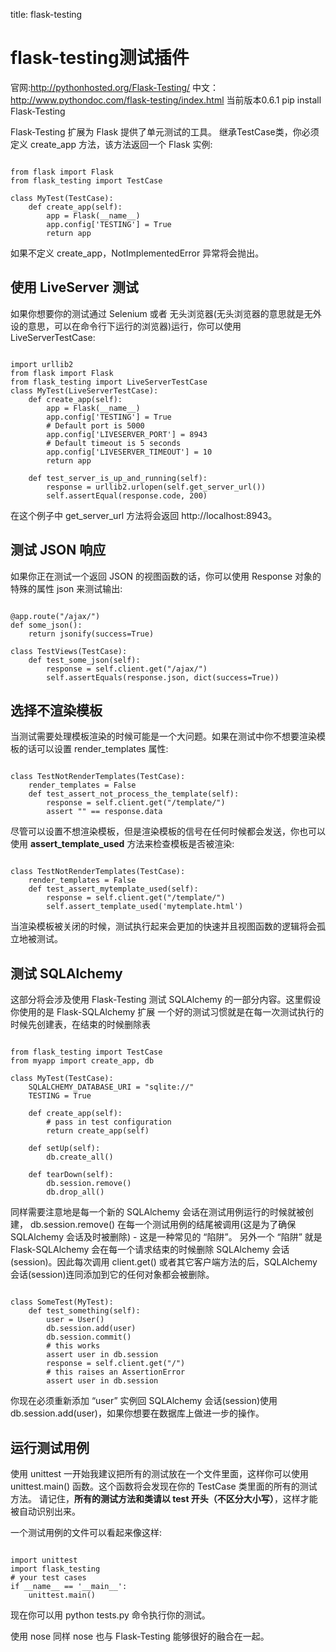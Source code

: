 title: flask-testing 

#  flask-testing测试插件 
官网:http://pythonhosted.org/Flask-Testing/
中文：http://www.pythondoc.com/flask-testing/index.html
当前版本0.6.1 
pip install Flask-Testing

Flask-Testing 扩展为 Flask 提供了单元测试的工具。
继承TestCase类，你必须定义 create_app 方法，该方法返回一个 Flask 实例:
```

from flask import Flask
from flask_testing import TestCase

class MyTest(TestCase):
    def create_app(self):
        app = Flask(__name__)
        app.config['TESTING'] = True
        return app

```
如果不定义 create_app，NotImplementedError 异常将会抛出。
##  使用 LiveServer 测试 
如果你想要你的测试通过 Selenium 或者 无头浏览器(无头浏览器的意思就是无外设的意思，可以在命令行下运行的浏览器)运行，你可以使用 LiveServerTestCase:
```

import urllib2
from flask import Flask
from flask_testing import LiveServerTestCase
class MyTest(LiveServerTestCase):
    def create_app(self):
        app = Flask(__name__)
        app.config['TESTING'] = True
        # Default port is 5000
        app.config['LIVESERVER_PORT'] = 8943
        # Default timeout is 5 seconds
        app.config['LIVESERVER_TIMEOUT'] = 10
        return app

    def test_server_is_up_and_running(self):
        response = urllib2.urlopen(self.get_server_url())
        self.assertEqual(response.code, 200)

```
在这个例子中 get_server_url 方法将会返回 http://localhost:8943。
##  测试 JSON 响应 
如果你正在测试一个返回 JSON 的视图函数的话，你可以使用 Response 对象的特殊的属性 json 来测试输出:
```

@app.route("/ajax/")
def some_json():
    return jsonify(success=True)

class TestViews(TestCase):
    def test_some_json(self):
        response = self.client.get("/ajax/")
        self.assertEquals(response.json, dict(success=True))

```
##  选择不渲染模板 
当测试需要处理模板渲染的时候可能是一个大问题。如果在测试中你不想要渲染模板的话可以设置 render_templates 属性:
```

class TestNotRenderTemplates(TestCase):
    render_templates = False
    def test_assert_not_process_the_template(self):
        response = self.client.get("/template/")
        assert "" == response.data

```
尽管可以设置不想渲染模板，但是渲染模板的信号在任何时候都会发送，你也可以使用 **assert_template_used** 方法来检查模板是否被渲染:
```

class TestNotRenderTemplates(TestCase):
    render_templates = False
    def test_assert_mytemplate_used(self):
        response = self.client.get("/template/")
        self.assert_template_used('mytemplate.html')

```
当渲染模板被关闭的时候，测试执行起来会更加的快速并且视图函数的逻辑将会孤立地被测试。

##  测试 SQLAlchemy 
这部分将会涉及使用 Flask-Testing 测试 SQLAlchemy 的一部分内容。这里假设你使用的是 Flask-SQLAlchemy 扩展
一个好的测试习惯就是在每一次测试执行的时候先创建表，在结束的时候删除表
```

from flask_testing import TestCase
from myapp import create_app, db

class MyTest(TestCase):
    SQLALCHEMY_DATABASE_URI = "sqlite://"
    TESTING = True

    def create_app(self):
        # pass in test configuration
        return create_app(self)

    def setUp(self):
        db.create_all()

    def tearDown(self):
        db.session.remove()
        db.drop_all()

```
同样需要注意地是每一个新的 SQLAlchemy 会话在测试用例运行的时候就被创建， db.session.remove() 在每一个测试用例的结尾被调用(这是为了确保 SQLAlchemy 会话及时被删除) - 这是一种常见的 “陷阱”。
另外一个 “陷阱” 就是 Flask-SQLAlchemy 会在每一个请求结束的时候删除 SQLAlchemy 会话(session)。因此每次调用 client.get() 或者其它客户端方法的后，SQLAlchemy 会话(session)连同添加到它的任何对象都会被删除。
```

class SomeTest(MyTest):
    def test_something(self):
        user = User()
        db.session.add(user)
        db.session.commit()
        # this works
        assert user in db.session
        response = self.client.get("/")
        # this raises an AssertionError
        assert user in db.session

```
你现在必须重新添加 “user” 实例回 SQLAlchemy 会话(session)使用 db.session.add(user)，如果你想要在数据库上做进一步的操作。
##  运行测试用例 
使用 unittest
一开始我建议把所有的测试放在一个文件里面，这样你可以使用 unittest.main() 函数。这个函数将会发现在你的 TestCase 类里面的所有的测试方法。
请记住，**所有的测试方法和类请以 test 开头（不区分大小写）**，这样才能被自动识别出来。

一个测试用例的文件可以看起来像这样:
```

import unittest
import flask_testing
# your test cases
if __name__ == '__main__':
    unittest.main()

```
现在你可以用 python tests.py 命令执行你的测试。

使用 nose
同样 nose 也与 Flask-Testing 能够很好的融合在一起。
